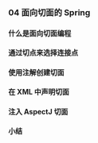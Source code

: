 ### 04 面向切面的 Spring
>
#### 什么是面向切面编程
>
#### 通过切点来选择连接点
>
#### 使用注解创建切面
>
#### 在 XML 中声明切面
>
#### 注入 AspectJ 切面
>
#### 小结
